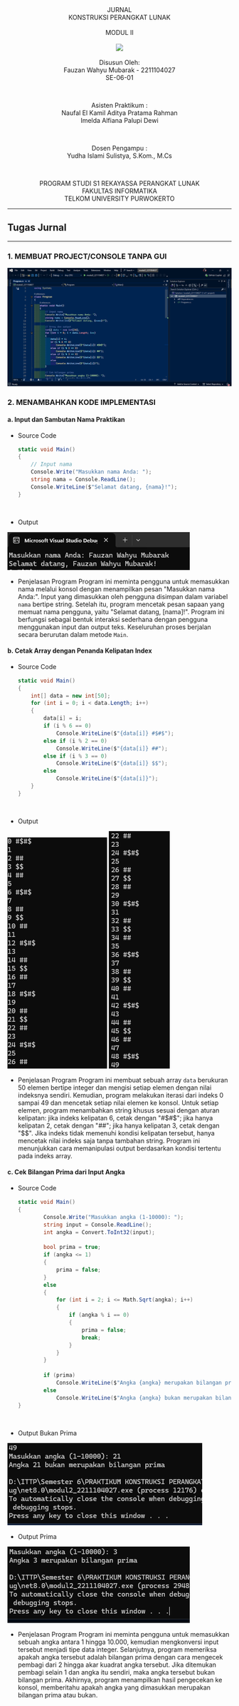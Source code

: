 <div align="center">
JURNAL <br>
KONSTRUKSI PERANGKAT LUNAK <br>
<br>
MODUL II <br>
<!-- JUDUL -->
 <br>

<img src="https://lac.telkomuniversity.ac.id/wp-content/uploads/2021/01/cropped-1200px-Telkom_University_Logo.svg-270x270.png" width="250px">

<br>

Disusun Oleh: <br>
Fauzan Wahyu Mubarak - 2211104027 <br>
SE-06-01 <br>

<br>

Asisten Praktikum : <br>
Naufal El Kamil Aditya Pratama Rahman <br>
Imelda Alfiana Palupi Dewi <br>

<br>

Dosen Pengampu : <br>
Yudha Islami Sulistya, S.Kom., M.Cs <br>

<br>

PROGRAM STUDI S1 REKAYASSA PERANGKAT LUNAK <br>
FAKULTAS INFORMATIKA <br> 
TELKOM UNIVERSITY PURWOKERTO <br>

</div>


---
## Tugas Jurnal
---

### 1. MEMBUAT PROJECT/CONSOLE TANPA GUI 

![JURNAL_SC_SS](/02_Pengenalan_IDE_dan_Pemrograman_CSharp/img/awal2.png)
    <br>

### 2. MENAMBAHKAN KODE IMPLEMENTASI 

#### a. Input dan Sambutan Nama Praktikan

- Source Code

    ```csharp
    static void Main()
    {
        // Input nama
        Console.Write("Masukkan nama Anda: ");
        string nama = Console.ReadLine();
        Console.WriteLine($"Selamat datang, {nama}!");
    }
    ```
    <br>

- Output

 ![JURNAL_SC_SS](/02_Pengenalan_IDE_dan_Pemrograman_CSharp/img/output-jrnl1.png)
     <br>

- Penjelasan Program
Program ini meminta pengguna untuk memasukkan nama melalui konsol dengan menampilkan pesan "Masukkan nama Anda:". Input yang dimasukkan oleh pengguna disimpan dalam variabel `nama` bertipe string. Setelah itu, program mencetak pesan sapaan yang memuat nama pengguna, yaitu "Selamat datang, \[nama]!". Program ini berfungsi sebagai bentuk interaksi sederhana dengan pengguna menggunakan input dan output teks. Keseluruhan proses berjalan secara berurutan dalam metode `Main`.



#### b. Cetak Array dengan Penanda Kelipatan Index

- Source Code

    ```csharp
    static void Main()
    {
        int[] data = new int[50];
        for (int i = 0; i < data.Length; i++)
        {
            data[i] = i;
            if (i % 6 == 0)
                Console.WriteLine($"{data[i]} #$#$");
            else if (i % 2 == 0)
                Console.WriteLine($"{data[i]} ##");
            else if (i % 3 == 0)
                Console.WriteLine($"{data[i]} $$");
            else
                Console.WriteLine($"{data[i]}");
        }
    }
    ```
    <br>

- Output

![JURNAL_SC_SS](/02_Pengenalan_IDE_dan_Pemrograman_CSharp/img/output-jrnl2.png)
![JURNAL_SC_SS](/02_Pengenalan_IDE_dan_Pemrograman_CSharp/img/output-jrnl3.png)
    <br>

- Penjelasan Program
Program ini membuat sebuah array `data` berukuran 50 elemen bertipe integer dan mengisi setiap elemen dengan nilai indeksnya sendiri. Kemudian, program melakukan iterasi dari indeks 0 sampai 49 dan mencetak setiap nilai elemen ke konsol. Untuk setiap elemen, program menambahkan string khusus sesuai dengan aturan kelipatan: jika indeks kelipatan 6, cetak dengan "#\$#\$"; jika hanya kelipatan 2, cetak dengan "##"; jika hanya kelipatan 3, cetak dengan "\$\$". Jika indeks tidak memenuhi kondisi kelipatan tersebut, hanya mencetak nilai indeks saja tanpa tambahan string. Program ini menunjukkan cara memanipulasi output berdasarkan kondisi tertentu pada indeks array.



#### c. Cek Bilangan Prima dari Input Angka

- Source Code

    ```csharp
    static void Main()
    {
            Console.Write("Masukkan angka (1-10000): ");
            string input = Console.ReadLine();
            int angka = Convert.ToInt32(input);

            bool prima = true;
            if (angka <= 1)
            {
                prima = false;
            }
            else
            {
                for (int i = 2; i <= Math.Sqrt(angka); i++)
                {
                    if (angka % i == 0)
                    {
                        prima = false;
                        break;
                    }
                }
            }

            if (prima)
                Console.WriteLine($"Angka {angka} merupakan bilangan prima");
            else
                Console.WriteLine($"Angka {angka} bukan merupakan bilangan prima");
    }
    ```
    <br>

- Output Bukan Prima

![JURNAL_SC_SS](/02_Pengenalan_IDE_dan_Pemrograman_CSharp/img/output-jrnl4.png)
    <br>

- Output Prima

![JURNAL_SC_SS](/02_Pengenalan_IDE_dan_Pemrograman_CSharp/img/output-jrnl5.png)
    <br>

- Penjelasan Program
Program ini meminta pengguna untuk memasukkan sebuah angka antara 1 hingga 10.000, kemudian mengkonversi input tersebut menjadi tipe data integer. Selanjutnya, program memeriksa apakah angka tersebut adalah bilangan prima dengan cara mengecek pembagi dari 2 hingga akar kuadrat angka tersebut. Jika ditemukan pembagi selain 1 dan angka itu sendiri, maka angka tersebut bukan bilangan prima. Akhirnya, program menampilkan hasil pengecekan ke konsol, memberitahu apakah angka yang dimasukkan merupakan bilangan prima atau bukan.
